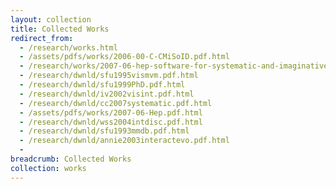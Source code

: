 ```yaml
---
layout: collection
title: Collected Works
redirect_from:
  - /research/works.html
  - /assets/pdfs/works/2006-00-C-CMiSoID.pdf.html
  - /research/works/2007-06-hep-software-for-systematic-and-imaginative-exploration.html
  - /research/dwnld/sfu1995vismvm.pdf.html
  - /research/dwnld/sfu1999PhD.pdf.html
  - /research/dwnld/iv2002visint.pdf.html
  - /research/dwnld/cc2007systematic.pdf.html
  - /assets/pdfs/works/2007-06-Hep.pdf.html
  - /research/dwnld/wss2004intdisc.pdf.html
  - /research/dwnld/sfu1993mmdb.pdf.html
  - /research/dwnld/annie2003interactevo.pdf.html
  -
breadcrumb: Collected Works
collection: works
---
```

